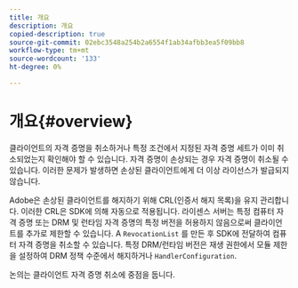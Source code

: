 ```yaml
---
title: 개요
description: 개요
copied-description: true
source-git-commit: 02ebc3548a254b2a6554f1ab34afbb3ea5f09bb8
workflow-type: tm+mt
source-wordcount: '133'
ht-degree: 0%

---
```


# 개요{#overview}

클라이언트의 자격 증명을 취소하거나 특정 조건에서 지정된 자격 증명 세트가 이미 취소되었는지 확인해야 할 수 있습니다. 자격 증명이 손상되는 경우 자격 증명이 취소될 수 있습니다. 이러한 문제가 발생하면 손상된 클라이언트에게 더 이상 라이선스가 발급되지 않습니다.

Adobe은 손상된 클라이언트를 해지하기 위해 CRL(인증서 해지 목록)을 유지 관리합니다. 이러한 CRL은 SDK에 의해 자동으로 적용됩니다. 라이센스 서버는 특정 컴퓨터 자격 증명 또는 DRM 및 런타임 자격 증명의 특정 버전을 허용하지 않음으로써 클라이언트를 추가로 제한할 수 있습니다. A `RevocationList` 를 만든 후 SDK에 전달하여 컴퓨터 자격 증명을 취소할 수 있습니다. 특정 DRM/런타임 버전은 재생 권한에서 모듈 제한을 설정하여 DRM 정책 수준에서 해지하거나 `HandlerConfiguration`.

논의는 클라이언트 자격 증명 취소에 중점을 둡니다.
